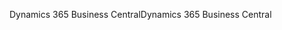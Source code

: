 <span data-ttu-id="80778-101">Dynamics 365 Business Central</span><span class="sxs-lookup"><span data-stu-id="80778-101">Dynamics 365 Business Central</span></span>
